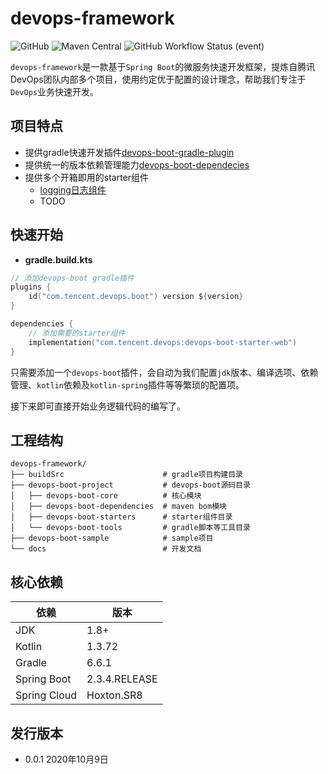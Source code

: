 # devops-framework
![GitHub](https://img.shields.io/github/license/bkdevops-projects/devops-framework)
![Maven Central](https://img.shields.io/maven-central/v/com.tencent.devops/devops-boot)
![GitHub Workflow Status (event)](https://img.shields.io/github/workflow/status/bkdevops-projects/devops-framework/build)


`devops-framework`是一款基于`Spring Boot`的微服务快速开发框架，提炼自腾讯DevOps团队内部多个项目，使用约定优于配置的设计理念，帮助我们专注于`DevOps`业务快速开发。

## 项目特点
- 提供gradle快速开发插件[devops-boot-gradle-plugin](./devops-boot-project/devops-boot-tools/devops-boot-gradle-plugin/README.md)
- 提供统一的版本依赖管理能力[devops-boot-dependecies](./devops-boot-project/devops-boot-dependencies/README.md)
- 提供多个开箱即用的starter组件
  - [logging日志组件](./devops-boot-project/devops-boot-starters/devops-boot-starter-logging/README.md)
  - TODO

## 快速开始
- **gradle.build.kts**
```kotlin
// 添加devops-boot gradle插件
plugins {
    id("com.tencent.devops.boot") version ${version}
}

dependencies {
    // 添加需要的starter组件
    implementation("com.tencent.devops:devops-boot-starter-web")
}
```
只需要添加一个`devops-boot`插件，会自动为我们配置`jdk`版本、编译选项、依赖管理、`kotlin`依赖及`kotlin-spring`插件等等繁琐的配置项。

接下来即可直接开始业务逻辑代码的编写了。


## 工程结构
```shell script
devops-framework/
├── buildSrc                      # gradle项目构建目录
├── devops-boot-project           # devops-boot源码目录
│   ├── devops-boot-core          # 核心模块
│   ├── devops-boot-dependencies  # maven bom模块
│   ├── devops-boot-starters      # starter组件目录
│   └── devops-boot-tools         # gradle脚本等工具目录
├── devops-boot-sample            # sample项目
└── docs                          # 开发文档
```

## 核心依赖

| 依赖          | 版本          |
| ------------ | ------------- |
| JDK          | 1.8+          |
| Kotlin       | 1.3.72        |
| Gradle       | 6.6.1         |
| Spring Boot  | 2.3.4.RELEASE |
| Spring Cloud | Hoxton.SR8    |


## 发行版本
- 0.0.1 2020年10月9日

